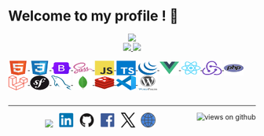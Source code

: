 <h1>Welcome to my profile ! 👋 </h1>
<div align="center">
      <img src="http://github-readme-streak-stats.herokuapp.com?user=Sekma&layout=compact&theme=algolia&background=0d1117&hide_border=true" />
</div>

<div align="center">
  <a href="https://github.com/Sekma/Sekma">
  <img height="180em" src="https://github-readme-stats.vercel.app/api?username=Sekma&show_icons=true&theme=tokyonight&include_all_commits=true&count_private=true"/>
  <img height="180em" src="https://github-readme-stats.vercel.app/api/top-langs/?username=Sekma&layout=compact&langs_count=7&theme=tokyonight"/>
</div>

<div style="display: inline_block"><br>
  <img align="center" alt="Rafa-HTML" height="30" width="40" src="https://raw.githubusercontent.com/devicons/devicon/master/icons/html5/html5-original.svg">
  <img align="center" alt="Rafa-CSS" height="30" width="40" src="https://raw.githubusercontent.com/devicons/devicon/master/icons/css3/css3-original.svg">
  <img align="center" alt="Rafa-react" height="30" width="40" src="https://raw.githubusercontent.com/devicons/devicon/master/icons/bootstrap/bootstrap-original.svg">
  <img align="center" alt="Rafa-react" height="30" width="40" src="https://raw.githubusercontent.com/devicons/devicon/master/icons/sass/sass-original.svg">
  <img align="center" alt="Rafa-Js" height="30" width="40" src="https://raw.githubusercontent.com/devicons/devicon/master/icons/javascript/javascript-original.svg">
  <img align="center" alt="Rafa-Js" height="30" width="40" src="https://raw.githubusercontent.com/devicons/devicon/master/icons/typescript/typescript-original.svg">
  <img align="center" alt="Rafa-react" height="30" width="40" src="https://raw.githubusercontent.com/devicons/devicon/master/icons/jquery/jquery-original.svg">
  <img align="center" alt="Rafa-vuejs" height="30" width="40" src="https://raw.githubusercontent.com/devicons/devicon/master/icons/vuejs/vuejs-original.svg">
  <img align="center" alt="Rafa-react" height="30" width="40" src="https://raw.githubusercontent.com/devicons/devicon/master/icons/react/react-original.svg">
  <img align="center" alt="Rafa-react" height="30" width="40" src="https://raw.githubusercontent.com/devicons/devicon/master/icons/redux/redux-original.svg">
  <img align="center" alt="Rafa-php" height="30" width="40" src="https://raw.githubusercontent.com/devicons/devicon/master/icons/php/php-original.svg">
  <img align="center" alt="Rafa-laravel" height="30" width="40" src="https://raw.githubusercontent.com/devicons/devicon/master/icons/laravel/laravel-original.svg">
  <img align="center" alt="Rafa-mysql" height="30" width="40" src="https://raw.githubusercontent.com/devicons/devicon/master/icons/symfony/symfony-original.svg">
  <img align="center" alt="Rafa-mysql" height="30" width="40" src="https://raw.githubusercontent.com/devicons/devicon/master/icons/mysql/mysql-original.svg">
  <img align="center" alt="Rafa-mysql" height="30" width="40" src="https://raw.githubusercontent.com/devicons/devicon/master/icons/mongodb/mongodb-original.svg">
  <img align="center" alt="Rafa-mysql" height="30" width="40" src="https://raw.githubusercontent.com/devicons/devicon/master/icons/redis/redis-original.svg">
  <img align="center" alt="Rafa-react" height="30" width="40" src="https://raw.githubusercontent.com/devicons/devicon/master/icons/vscode/vscode-original.svg">
  <img align="center" alt="Rafa-react" height="30" width="40" src="https://raw.githubusercontent.com/devicons/devicon/master/icons/wordpress/wordpress-original.svg">
</div><br><hr>
<div align = "center">
    <a href="mailto:sekma.mohamed.hedi@gmail.com" target="_blank"><img height="30" 
      src="https://github.com/jzsfkzm/color-icons-for-gmail/blob/master/resources/Gmail-Icon.png"></a>&nbsp;&nbsp;
    <a href="https://www.linkedin.com/in/mohamed-hedi-sekma-b4baab26b" target="_blank"><img height="30" 
      src="https://raw.githubusercontent.com/devicons/devicon/master/icons/linkedin/linkedin-original.svg"></a>&nbsp;&nbsp;
    <a href="https://github.com/Sekma" target="_blank"><img height="30" 
      src="https://raw.githubusercontent.com/devicons/devicon/master/icons/github/github-original.svg"/></a>&nbsp;&nbsp;
    <a href="https://www.facebook.com/sekma.med.hedi" target="_blank"><img height="30" 
      src="https://raw.githubusercontent.com/devicons/devicon/master/icons/facebook/facebook-original.svg"></a>&nbsp;&nbsp;
    <a href="https://twitter.com/SekmaHedi" target="_blank"><img height="30" 
       src="https://raw.githubusercontent.com/devicons/devicon/master/icons/twitter/twitter-original.svg"/></a>&nbsp;&nbsp;
    <a href="https://github.com/Sekma" target="_blank"><img height="30" 
       src="https://github.com/BrightspaceUI/nav-icons/blob/main/src/default-link.svg"/></a>&nbsp;&nbsp;
      <img align="right" src="https://komarev.com/ghpvc/?username=Sekma&label=Views&color=blue&style=flat-square" alt="views on github"/>
      
</div>
      


      
<!--
**Sekma/Sekma** is a ✨ _special_ ✨ repository because its `README.md` (this file) appears on your GitHub profile.

Here are some ideas to get you started:

- 🔭 I’m currently working on ...
- 🌱 I’m currently learning ...
- 👯 I’m looking to collaborate on ...
- 🤔 I’m looking for help with ...
- 💬 Ask me about ...
- 📫 How to reach me: ...
- 😄 Pronouns: ...
- ⚡ Fun fact: ...
-->
